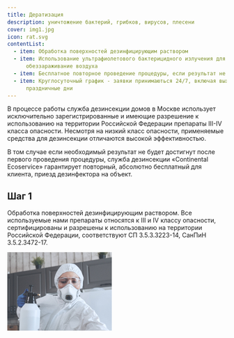 ```yaml
---
title: Дератизация
description: уничтожение бактерий, грибков, вирусов, плесени
cover: img1.jpg
icon: rat.svg
contentList:
  - item: Обработка поверхностей дезинфицирующим раствором
  - item: Использование ультрафиолетового бактерицидного излучения для
      обеззараживание воздуха
  - item: Бесплатное повторное проведение процедуры, если результат не был достигнут
  - item: Круглосуточный график - заявки принимаються 24/7, включая выходные и
      праздничные дни
---
```

В процессе работы служба дезинсекции домов в Москве использует исключительно зарегистрированные и имеющие разрешение к использованию на территории Российской Федерации препараты III-IV класса опасности. Несмотря на низкий класс опасности, применяемые средства для дезинсекции отличаются высокой эффективностью.

В том случае если необходимый результат не будет достигнут после первого проведения процедуры, служба дезинсекции «Continental Ecoservice» гарантирует повторный, абсолютно бесплатный для клиента, приезд дезинфектора на объект.

## Шаг 1

Обработка поверхностей дезинфицирующим раствором. Все используемые нами препараты относятся к III и IV классу опасности, сертифицированы и разрешены к использованию на территории Российской Федерации, соответствуют СП 3.5.3.3223-14, СанПиН 3.5.2.3472-17.



![](img1.jpg)